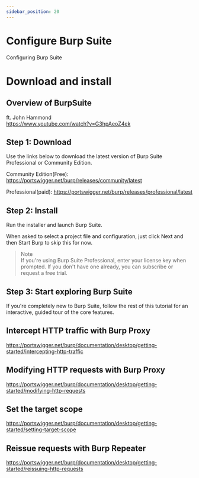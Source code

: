 ```yaml
---
sidebar_position: 20
---
```

# Configure Burp Suite

Configuring Burp Suite  

# Download and install
## Overview of BurpSuite
ft. John Hammond  
https://www.youtube.com/watch?v=G3hpAeoZ4ek

## Step 1: Download
Use the links below to download the latest version of Burp Suite Professional or Community Edition.

Community Edition(Free): https://portswigger.net/burp/releases/community/latest

Professional(paid): https://portswigger.net/burp/releases/professional/latest

## Step 2: Install
Run the installer and launch Burp Suite.

When asked to select a project file and configuration, just click Next and then Start Burp to skip this for now.

> Note  
> If you're using Burp Suite Professional, enter your license key when prompted. If you don't have one already, you can subscribe or request a free trial.

## Step 3: Start exploring Burp Suite
If you're completely new to Burp Suite, follow the rest of this tutorial for an interactive, guided tour of the core features.

## Intercept HTTP traffic with Burp Proxy
https://portswigger.net/burp/documentation/desktop/getting-started/intercepting-http-traffic 

## Modifying HTTP requests with Burp Proxy
https://portswigger.net/burp/documentation/desktop/getting-started/modifying-http-requests

## Set the target scope
https://portswigger.net/burp/documentation/desktop/getting-started/setting-target-scope

## Reissue requests with Burp Repeater
https://portswigger.net/burp/documentation/desktop/getting-started/reissuing-http-requests


  
    
    
    